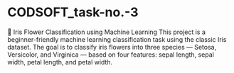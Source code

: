 # CODSOFT_task-no.-3
🌸 Iris Flower Classification using Machine Learning This project is a beginner-friendly machine learning classification task using the classic Iris dataset. The goal is to classify iris flowers into three species — Setosa, Versicolor, and Virginica — based on four features: sepal length, sepal width, petal length, and petal width.  
